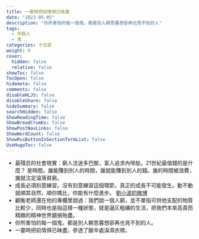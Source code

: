 ```yaml
---
title: 一霎時把前情俱已昧盡
date: "2023-05-05"
description: "你所害怕的每一個鬼，都是別人朝思暮想卻再也見不到的人"
tags:
  - 年輕人
  - 鬼
categories: 十日痰
weight: 0
cover:
  hidden: false
  relative: false
showToc: false
TocOpen: false
hidemeta: false
comments: false
disableHLJS: false
disableShare: false
hideSummary: false
searchHidden: false
ShowReadingTime: false
ShowBreadCrumbs: false
ShowPostNavLinks: false
ShowWordCount: false
ShowRssButtonInSectionTermList: false
UseHugoToc: false
---
```


* 最殘忍的社會現實：窮人沈迷多巴胺，富人追求內啡肽。21世紀最值錢的是什麼？
是時間。誰能賺到別人的時間，誰就能賺到別人的錢。誰的時間被浪費，誰就注定淪落貧窮。
* 成長必須刻意練習。沒有刻意練習這個環節，真正的成長不可能發生。動不動就順其自然，順你媽比，你能有什麼進步。 [劉小波的微博](https://weibo.com/u/6167988003)
* 顧衡老師還在他的專欄里說過：我們說一個人窮，並不單指可供他支配的物質比較少，同時也是指這樣一種狀態，就是逼仄粗礪的生活，把我們本來高貴而精緻的精神世界磨損殆盡。
* 你所害怕的每一個鬼，都是別人朝思暮想卻再也見不到的人。
* 一霎時把前情俱已昧盡，參透了酸辛處淚濕衣襟。